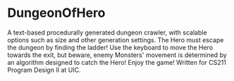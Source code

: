 # DungeonOfHero
A text-based procedurally generated dungeon crawler, with scalable options such as size and other generation settings. The Hero must escape the dungeon by finding the ladder! Use the keyboard to move the Hero towards the exit, but beware, enemy Monsters' movement is determined by an algorithm designed to catch the Hero! Enjoy the game!
Written for CS211 Program Design II at UIC.
